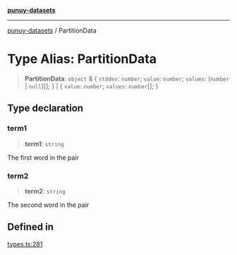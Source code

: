 [**punuy-datasets**](../README.md)

***

[punuy-datasets](../README.md) / PartitionData

# Type Alias: PartitionData

> **PartitionData**: `object` & \{ `stddev`: `number`; `value`: `number`; `values`: (`number` \| `null`)[]; \} \| \{ `value`: `number`; `values`: `number`[]; \}

## Type declaration

### term1

> **term1**: `string`

The first word in the pair

### term2

> **term2**: `string`

The second word in the pair

## Defined in

[types.ts:281](https://github.com/andrefs/punuy-datasets/blob/05d9015ad73a7764ffa8d3b9a873726bb86486a6/src/lib/types.ts#L281)
